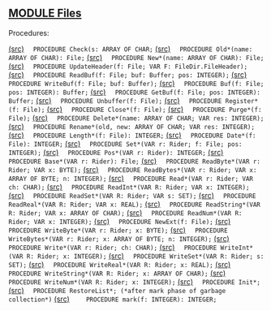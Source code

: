 
## [MODULE Files](https://github.com/io-core/Files/blob/main/Files.Mod)

Procedures:

[(src)](https://github.com/io-core/Files/blob/main/Files.Mod#L65) `  PROCEDURE Check(s: ARRAY OF CHAR;`
[(src)](https://github.com/io-core/Files/blob/main/Files.Mod#L83) `  PROCEDURE Old*(name: ARRAY OF CHAR): File;`
[(src)](https://github.com/io-core/Files/blob/main/Files.Mod#L118) `  PROCEDURE New*(name: ARRAY OF CHAR): File;`
[(src)](https://github.com/io-core/Files/blob/main/Files.Mod#L142) `  PROCEDURE UpdateHeader(f: File; VAR F: FileDir.FileHeader);`
[(src)](https://github.com/io-core/Files/blob/main/Files.Mod#L149) `  PROCEDURE ReadBuf(f: File; buf: Buffer; pos: INTEGER);`
[(src)](https://github.com/io-core/Files/blob/main/Files.Mod#L160) `  PROCEDURE WriteBuf(f: File; buf: Buffer);`
[(src)](https://github.com/io-core/Files/blob/main/Files.Mod#L186) `  PROCEDURE Buf(f: File; pos: INTEGER): Buffer;`
[(src)](https://github.com/io-core/Files/blob/main/Files.Mod#L194) `  PROCEDURE GetBuf(f: File; pos: INTEGER): Buffer;`
[(src)](https://github.com/io-core/Files/blob/main/Files.Mod#L209) `  PROCEDURE Unbuffer(f: File);`
[(src)](https://github.com/io-core/Files/blob/main/Files.Mod#L235) `  PROCEDURE Register*(f: File);`
[(src)](https://github.com/io-core/Files/blob/main/Files.Mod#L245) `  PROCEDURE Close*(f: File);`
[(src)](https://github.com/io-core/Files/blob/main/Files.Mod#L250) `  PROCEDURE Purge*(f: File);`
[(src)](https://github.com/io-core/Files/blob/main/Files.Mod#L267) `  PROCEDURE Delete*(name: ARRAY OF CHAR; VAR res: INTEGER);`
[(src)](https://github.com/io-core/Files/blob/main/Files.Mod#L277) `  PROCEDURE Rename*(old, new: ARRAY OF CHAR; VAR res: INTEGER);`
[(src)](https://github.com/io-core/Files/blob/main/Files.Mod#L295) `  PROCEDURE Length*(f: File): INTEGER;`
[(src)](https://github.com/io-core/Files/blob/main/Files.Mod#L299) `  PROCEDURE Date*(f: File): INTEGER;`
[(src)](https://github.com/io-core/Files/blob/main/Files.Mod#L305) `  PROCEDURE Set*(VAR r: Rider; f: File; pos: INTEGER);`
[(src)](https://github.com/io-core/Files/blob/main/Files.Mod#L319) `  PROCEDURE Pos*(VAR r: Rider): INTEGER;`
[(src)](https://github.com/io-core/Files/blob/main/Files.Mod#L323) `  PROCEDURE Base*(VAR r: Rider): File;`
[(src)](https://github.com/io-core/Files/blob/main/Files.Mod#L327) `  PROCEDURE ReadByte*(VAR r: Rider; VAR x: BYTE);`
[(src)](https://github.com/io-core/Files/blob/main/Files.Mod#L344) `  PROCEDURE ReadBytes*(VAR r: Rider; VAR x: ARRAY OF BYTE; n: INTEGER);`
[(src)](https://github.com/io-core/Files/blob/main/Files.Mod#L350) `  PROCEDURE Read*(VAR r: Rider; VAR ch: CHAR);`
[(src)](https://github.com/io-core/Files/blob/main/Files.Mod#L367) `  PROCEDURE ReadInt*(VAR R: Rider; VAR x: INTEGER);`
[(src)](https://github.com/io-core/Files/blob/main/Files.Mod#L373) `  PROCEDURE ReadSet*(VAR R: Rider; VAR s: SET);`
[(src)](https://github.com/io-core/Files/blob/main/Files.Mod#L378) `  PROCEDURE ReadReal*(VAR R: Rider; VAR x: REAL);`
[(src)](https://github.com/io-core/Files/blob/main/Files.Mod#L383) `  PROCEDURE ReadString*(VAR R: Rider; VAR x: ARRAY OF CHAR);`
[(src)](https://github.com/io-core/Files/blob/main/Files.Mod#L393) `  PROCEDURE ReadNum*(VAR R: Rider; VAR x: INTEGER);`
[(src)](https://github.com/io-core/Files/blob/main/Files.Mod#L402) `  PROCEDURE NewExt(f: File);`
[(src)](https://github.com/io-core/Files/blob/main/Files.Mod#L409) `  PROCEDURE WriteByte*(VAR r: Rider; x: BYTE);`
[(src)](https://github.com/io-core/Files/blob/main/Files.Mod#L430) `  PROCEDURE WriteBytes*(VAR r: Rider; x: ARRAY OF BYTE; n: INTEGER);`
[(src)](https://github.com/io-core/Files/blob/main/Files.Mod#L436) `  PROCEDURE Write*(VAR r: Rider; ch: CHAR);`
[(src)](https://github.com/io-core/Files/blob/main/Files.Mod#L457) `  PROCEDURE WriteInt*(VAR R: Rider; x: INTEGER);`
[(src)](https://github.com/io-core/Files/blob/main/Files.Mod#L464) `  PROCEDURE WriteSet*(VAR R: Rider; s: SET);`
[(src)](https://github.com/io-core/Files/blob/main/Files.Mod#L468) `  PROCEDURE WriteReal*(VAR R: Rider; x: REAL);`
[(src)](https://github.com/io-core/Files/blob/main/Files.Mod#L472) `  PROCEDURE WriteString*(VAR R: Rider; x: ARRAY OF CHAR);`
[(src)](https://github.com/io-core/Files/blob/main/Files.Mod#L478) `  PROCEDURE WriteNum*(VAR R: Rider; x: INTEGER);`
[(src)](https://github.com/io-core/Files/blob/main/Files.Mod#L486) `  PROCEDURE Init*;`
[(src)](https://github.com/io-core/Files/blob/main/Files.Mod#L490) `  PROCEDURE RestoreList*; (*after mark phase of garbage collection*)`
[(src)](https://github.com/io-core/Files/blob/main/Files.Mod#L493) `    PROCEDURE mark(f: INTEGER): INTEGER;`
